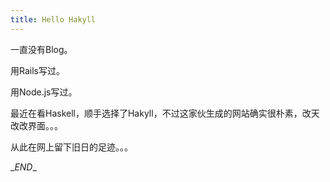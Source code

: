 ```yaml
---
title: Hello Hakyll
---
```


一直没有Blog。

用Rails写过。

用Node.js写过。

最近在看Haskell，顺手选择了Hakyll，不过这家伙生成的网站确实很朴素，改天改改界面。。。

从此在网上留下旧日的足迹。。。


\__END__
